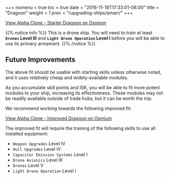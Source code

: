+++
nomenu = true
toc = true
date = "2016-11-18T17:33:01-08:00"
title = "Dragoon"
weight = 1
prev = "/upgrading-ships/amarr/"
+++

<object type="image/svg+xml" data="https://o.smium.org/api/convert/118662/svg/118662-alpha-clone---starter-dragoon.svg?privatetoken=7996869113878151168"><a href="https://o.smium.org/loadout/private/118662/7996869113878151168">View Alpha Clone - Starter Dragoon on Osmium</a></object>

{{% notice info %}}
This is a drone ship.  You will need to train at least **`Drones` Level III**
and **`Light Drone Operation` Level I** before you will be able to use its primary armament.
{{% /notice %}}

## Future Improvements

The above fit should be usable with starting skills unless otherwise noted,
and it uses relatively cheap and widely-available modules.  

As you accumulate skill points and ISK, you will be able to fit more potent
modules to your ship, increasing its effectiveness.  These modules may not be
readily available outside of trade hubs, but it can be worth the trip.

We recommend working towards the following improved fit:

<object type="image/svg+xml" data="https://o.smium.org/api/convert/118663/svg/118663-alpha-clone---improved-dragoon.svg?privatetoken=4464276976982556672"><a href="https://o.smium.org/loadout/private/118663/4464276976982556672">View Alpha Clone - Improved Dragoon on Osmium</a></object>

The improved fit will require the training of the following skills to use all installed equipment:

* `Weapon Upgrades` Level IV
* `Hull Upgrades` Level IV
* `Capacitor Emission Systems` Level I
* `Drone Avionics` Level III
* `Drones` Level V
* `Light Drone Operation` Level I
